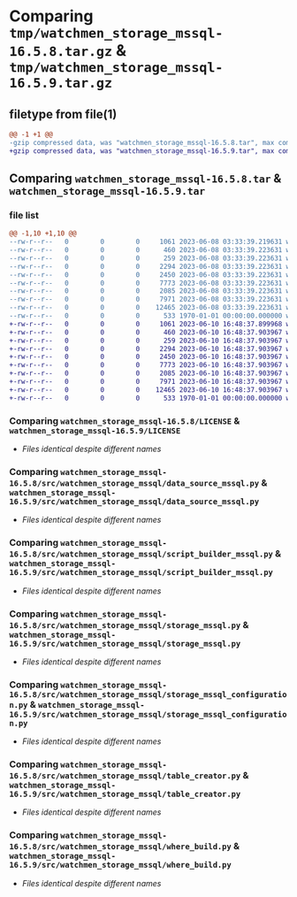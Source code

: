 # Comparing `tmp/watchmen_storage_mssql-16.5.8.tar.gz` & `tmp/watchmen_storage_mssql-16.5.9.tar.gz`

## filetype from file(1)

```diff
@@ -1 +1 @@
-gzip compressed data, was "watchmen_storage_mssql-16.5.8.tar", max compression
+gzip compressed data, was "watchmen_storage_mssql-16.5.9.tar", max compression
```

## Comparing `watchmen_storage_mssql-16.5.8.tar` & `watchmen_storage_mssql-16.5.9.tar`

### file list

```diff
@@ -1,10 +1,10 @@
--rw-r--r--   0        0        0     1061 2023-06-08 03:33:39.219631 watchmen_storage_mssql-16.5.8/LICENSE
--rw-r--r--   0        0        0      460 2023-06-08 03:33:39.223631 watchmen_storage_mssql-16.5.8/pyproject.toml
--rw-r--r--   0        0        0      259 2023-06-08 03:33:39.223631 watchmen_storage_mssql-16.5.8/src/watchmen_storage_mssql/__init__.py
--rw-r--r--   0        0        0     2294 2023-06-08 03:33:39.223631 watchmen_storage_mssql-16.5.8/src/watchmen_storage_mssql/data_source_mssql.py
--rw-r--r--   0        0        0     2450 2023-06-08 03:33:39.223631 watchmen_storage_mssql-16.5.8/src/watchmen_storage_mssql/script_builder_mssql.py
--rw-r--r--   0        0        0     7773 2023-06-08 03:33:39.223631 watchmen_storage_mssql-16.5.8/src/watchmen_storage_mssql/storage_mssql.py
--rw-r--r--   0        0        0     2085 2023-06-08 03:33:39.223631 watchmen_storage_mssql-16.5.8/src/watchmen_storage_mssql/storage_mssql_configuration.py
--rw-r--r--   0        0        0     7971 2023-06-08 03:33:39.223631 watchmen_storage_mssql-16.5.8/src/watchmen_storage_mssql/table_creator.py
--rw-r--r--   0        0        0    12465 2023-06-08 03:33:39.223631 watchmen_storage_mssql-16.5.8/src/watchmen_storage_mssql/where_build.py
--rw-r--r--   0        0        0      533 1970-01-01 00:00:00.000000 watchmen_storage_mssql-16.5.8/PKG-INFO
+-rw-r--r--   0        0        0     1061 2023-06-10 16:48:37.899968 watchmen_storage_mssql-16.5.9/LICENSE
+-rw-r--r--   0        0        0      460 2023-06-10 16:48:37.903967 watchmen_storage_mssql-16.5.9/pyproject.toml
+-rw-r--r--   0        0        0      259 2023-06-10 16:48:37.903967 watchmen_storage_mssql-16.5.9/src/watchmen_storage_mssql/__init__.py
+-rw-r--r--   0        0        0     2294 2023-06-10 16:48:37.903967 watchmen_storage_mssql-16.5.9/src/watchmen_storage_mssql/data_source_mssql.py
+-rw-r--r--   0        0        0     2450 2023-06-10 16:48:37.903967 watchmen_storage_mssql-16.5.9/src/watchmen_storage_mssql/script_builder_mssql.py
+-rw-r--r--   0        0        0     7773 2023-06-10 16:48:37.903967 watchmen_storage_mssql-16.5.9/src/watchmen_storage_mssql/storage_mssql.py
+-rw-r--r--   0        0        0     2085 2023-06-10 16:48:37.903967 watchmen_storage_mssql-16.5.9/src/watchmen_storage_mssql/storage_mssql_configuration.py
+-rw-r--r--   0        0        0     7971 2023-06-10 16:48:37.903967 watchmen_storage_mssql-16.5.9/src/watchmen_storage_mssql/table_creator.py
+-rw-r--r--   0        0        0    12465 2023-06-10 16:48:37.903967 watchmen_storage_mssql-16.5.9/src/watchmen_storage_mssql/where_build.py
+-rw-r--r--   0        0        0      533 1970-01-01 00:00:00.000000 watchmen_storage_mssql-16.5.9/PKG-INFO
```

### Comparing `watchmen_storage_mssql-16.5.8/LICENSE` & `watchmen_storage_mssql-16.5.9/LICENSE`

 * *Files identical despite different names*

### Comparing `watchmen_storage_mssql-16.5.8/src/watchmen_storage_mssql/data_source_mssql.py` & `watchmen_storage_mssql-16.5.9/src/watchmen_storage_mssql/data_source_mssql.py`

 * *Files identical despite different names*

### Comparing `watchmen_storage_mssql-16.5.8/src/watchmen_storage_mssql/script_builder_mssql.py` & `watchmen_storage_mssql-16.5.9/src/watchmen_storage_mssql/script_builder_mssql.py`

 * *Files identical despite different names*

### Comparing `watchmen_storage_mssql-16.5.8/src/watchmen_storage_mssql/storage_mssql.py` & `watchmen_storage_mssql-16.5.9/src/watchmen_storage_mssql/storage_mssql.py`

 * *Files identical despite different names*

### Comparing `watchmen_storage_mssql-16.5.8/src/watchmen_storage_mssql/storage_mssql_configuration.py` & `watchmen_storage_mssql-16.5.9/src/watchmen_storage_mssql/storage_mssql_configuration.py`

 * *Files identical despite different names*

### Comparing `watchmen_storage_mssql-16.5.8/src/watchmen_storage_mssql/table_creator.py` & `watchmen_storage_mssql-16.5.9/src/watchmen_storage_mssql/table_creator.py`

 * *Files identical despite different names*

### Comparing `watchmen_storage_mssql-16.5.8/src/watchmen_storage_mssql/where_build.py` & `watchmen_storage_mssql-16.5.9/src/watchmen_storage_mssql/where_build.py`

 * *Files identical despite different names*

